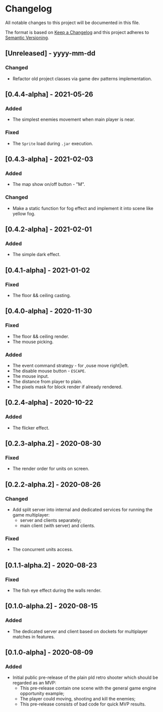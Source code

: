 # Changelog

All notable changes to this project will be documented in this file.

The format is based on [Keep a Changelog](http://keepachangelog.com/) and this project adheres to [Semantic Versioning](http://semver.org/).

## [Unreleased] - yyyy-mm-dd

### Changed

- Refactor old project classes via game dev patterns implementation.

## [0.4.4-alpha] - 2021-05-26

### Added

- The simplest enemies movement when main player is near.

### Fixed

- The `Sprite` load during `.jar` execution.

## [0.4.3-alpha] - 2021-02-03

### Added

- The map show on/off button - "M".

### Changed

- Make a static function for fog effect and implement it into scene like yellow fog.

## [0.4.2-alpha] - 2021-02-01

### Added

- The simple dark effect.

## [0.4.1-alpha] - 2021-01-02

### Fixed

- The floor && ceiling casting.

## [0.4.0-alpha] - 2020-11-30

### Fixed

- The floor && ceiling render.
- The mouse picking.

### Added

- The event command strategy - for ,ouse move right|left.
- The  disable mouse button - `ESCAPE`.
- The mouse input.
- The distance from player to plain.
- The pixels mask for block render if already rendered.

## [0.2.4-alpha] - 2020-10-22

### Added

- The flicker effect.

## [0.2.3-alpha.2] - 2020-08-30

### Fixed

- The render order for units on screen.

## [0.2.2-alpha.2] - 2020-08-26

### Changed

- Add split server into internal and dedicated services for running the game multiplayer:
  - server and clients separately;
  - main client (with server) and clients. 

### Fixed

- The concurrent units access.

## [0.1.1-alpha.2] - 2020-08-23

### Fixed

- The fish eye effect during the walls render.

## [0.1.0-alpha.2] - 2020-08-15

### Added

- The dedicated server and client based on dockets for multiplayer matches in features.

## [0.1.0-alpha] - 2020-08-09

### Added
- Initial public pre-release of the plain pld retro shooter which should be regarded as an MVP:
    - This pre-release contain one scene with the general game engine opportunity example;
    - The player could moving, shooting and kill the enemies;
    - This pre-release consists of bad code for quick MVP results.
